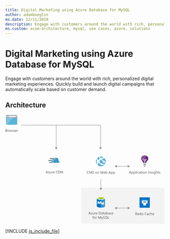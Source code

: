```yaml
---
title: Digital Marketing using Azure Database for MySQL
author: adamboeglin
ms.date: 12/11/2019
description: Engage with customers around the world with rich, personalized digital marketing experiences. Quickly build and launch digital campaigns that automatically scale based on customer demand.
ms.custom: acom-architecture, mysql, use cases, azure, solutions
---
```

# Digital Marketing using Azure Database for MySQL

Engage with customers around the world with rich, personalized digital marketing experiences. Quickly build and launch digital campaigns that automatically scale based on customer demand. 


## Architecture

<svg class="architecture-diagram" aria-labelledby="digital-marketing-using-azure-database-for-mysql" fill="none" height="422" viewbox="0 0 617 422" width="617" xmlns="http://www.w3.org/2000/svg"><title id="digital-marketing-using-azure-database-for-mysql">Digital Marketing using Azure Database for MySQL</title><desc>Engage with customers around the world with rich, personalized digital marketing experiences. Quickly build and launch digital campaigns that automatically scale based on customer demand.</desc><path d="M616.564 282.471H293.664V421.471H616.564V282.471Z" fill="#F3F3F3"></path><path d="M535.064 193.871H544.164V190.971H535.064V193.871Z" fill="#7A7A7A"></path><path d="M535.064 197.071L537.864 200.071H541.264L544.064 197.071H535.064Z" fill="#7A7A7A"></path><path d="M544.764 173.271C544.764 172.471 544.164 171.771 543.264 171.771C542.464 171.771 541.764 172.471 541.764 173.271V174.771H543.264C544.064 174.771 544.764 174.071 544.764 173.271Z" fill="#68217A"></path><path d="M535.464 174.771H536.964V173.271C536.864 172.471 536.264 171.771 535.464 171.771C534.664 171.771 533.964 172.371 533.964 173.271C534.064 174.071 534.764 174.771 535.464 174.771Z" fill="#68217A"></path><path d="M535.464 171.771C536.264 171.771 536.864 172.471 536.964 173.271V174.771H535.464C534.664 174.771 533.964 174.071 533.964 173.271C534.064 172.371 534.764 171.771 535.464 171.771ZM541.864 173.271C541.864 172.471 542.564 171.771 543.364 171.771C544.264 171.771 544.864 172.471 544.864 173.271C544.864 174.071 544.164 174.771 543.364 174.771H541.864V173.271Z" fill="#68217A"></path><path d="M553.464 169.671V169.371C553.464 165.071 551.064 161.171 547.464 159.071L536.364 170.171C537.764 170.571 538.764 171.771 538.764 173.271V174.771H540.264V173.271C540.264 171.571 541.764 170.071 543.464 170.071C545.164 170.071 546.664 171.571 546.664 173.271C546.664 174.971 545.164 176.471 543.464 176.471H541.964V187.371H540.264V176.471H538.764V187.371H536.964V176.471H535.464C534.064 176.471 532.764 175.471 532.364 174.071L528.764 177.671C528.064 176.971 527.464 176.271 527.064 175.571C527.664 176.571 528.464 177.471 529.664 178.471C531.864 180.471 534.264 185.771 534.564 187.371L534.864 187.871H543.964L544.264 187.371C544.564 185.771 547.064 180.471 549.164 178.571C554.064 174.371 553.464 169.871 553.464 169.671Z" fill="#68217A"></path><path d="M535.464 171.771C536.264 171.771 536.864 172.471 536.964 173.271V174.771H535.464C534.664 174.771 533.964 174.071 533.964 173.271C534.064 172.371 534.764 171.771 535.464 171.771ZM541.864 173.271C541.864 172.471 542.564 171.771 543.364 171.771C544.264 171.771 544.864 172.471 544.864 173.271C544.864 174.071 544.164 174.771 543.364 174.771H541.864V173.271ZM535.464 176.471H536.964V187.871H538.664V176.471H540.164V187.771H541.864V176.471H543.364C545.064 176.471 546.564 174.971 546.564 173.271C546.564 171.571 545.064 170.071 543.364 170.071C541.664 170.071 540.164 171.571 540.164 173.271V174.771H538.664V173.271C538.664 171.871 537.664 170.571 536.264 170.171L532.364 174.071C532.764 175.471 534.064 176.471 535.464 176.471Z" fill="#CEBAD3"></path><path d="M532.464 174.071C532.364 173.771 532.364 173.571 532.364 173.271C532.364 171.571 533.764 170.071 535.564 170.071C535.864 170.071 536.164 170.071 536.364 170.171L547.464 159.071C547.464 159.071 547.364 159.071 547.364 158.971C547.164 158.871 546.964 158.671 546.764 158.571C546.464 158.371 546.164 158.271 545.864 158.171C545.864 158.171 545.764 158.171 545.764 158.071C544.264 157.471 542.664 157.071 540.964 157.071C540.764 156.771 536.864 157.171 536.864 157.171C530.564 157.971 525.664 163.171 525.664 169.271C525.664 169.271 525.664 169.371 525.664 169.471V169.571V169.671C525.664 169.771 525.664 169.771 525.664 169.871C525.664 169.971 525.664 169.971 525.664 170.071C525.664 170.171 525.664 170.171 525.664 170.271C525.664 170.371 525.664 170.371 525.664 170.471C525.664 170.571 525.664 170.671 525.664 170.671C525.664 170.771 525.664 170.871 525.664 170.871C525.664 170.971 525.664 171.071 525.664 171.171C525.664 171.271 525.664 171.371 525.664 171.471C525.664 171.571 525.664 171.671 525.764 171.771C525.764 171.871 525.764 171.971 525.864 172.071C525.864 172.171 525.964 172.271 525.964 172.471C525.964 172.571 525.964 172.671 526.064 172.671C526.064 172.771 526.164 172.971 526.164 173.071C526.164 173.171 526.264 173.271 526.264 173.271C526.364 173.471 526.364 173.571 526.464 173.771C526.464 173.871 526.564 173.871 526.564 173.971C526.664 174.171 526.764 174.271 526.864 174.471C526.864 174.571 526.964 174.571 526.964 174.671C527.064 174.871 527.164 175.071 527.264 175.271L527.364 175.371C527.764 176.071 528.364 176.771 529.064 177.471L532.464 174.071Z" fill="#875094"></path><path d="M532.264 173.271C532.264 173.571 532.364 173.871 532.364 174.071L536.264 170.171C535.964 170.071 535.764 170.071 535.464 170.071C533.664 170.071 532.264 171.571 532.264 173.271Z" fill="#D6C5D9"></path><path d="M2.46387 11.4713V34.1713C2.46387 37.2713 3.56387 38.4713 6.76387 38.4713H41.8639C44.9639 38.4713 46.1639 37.3713 46.1639 34.1713V11.4713H2.46387Z" fill="#59B3D8"></path><path d="M46.0639 12.2713V5.17134C46.0639 2.07134 44.9639 0.871338 41.7639 0.871338H6.66389C3.56389 0.871338 2.36389 1.97134 2.36389 5.17134V12.2713H46.0639V12.2713Z" fill="#9FA0A1"></path><path d="M40.6639 0.871338H6.66387C3.56387 0.871338 2.46387 1.97134 2.46387 5.17134V12.3713H30.0639L40.6639 0.871338Z" fill="#B2B3B4"></path><path d="M6.66389 38.3714H6.06389C3.36389 38.2714 2.36389 37.0714 2.36389 34.0714V12.2714H29.9639L6.66389 38.3714Z" fill="#7AC2E0"></path><path d="M13.3639 8.97139H43.2639V5.17139H13.3639V8.97139Z" fill="#FBFBFB"></path><path d="M8.16389 2.77136C10.5639 2.77136 12.4639 4.67136 12.4639 7.07136C12.4639 9.47136 10.5639 11.3714 8.16389 11.3714C5.76389 11.3714 3.86389 9.47136 3.86389 7.07136C3.86389 4.77136 5.76389 2.77136 8.16389 2.77136Z" fill="#59B3D8"></path><path d="M12.3639 6.57139H8.16389L9.56389 5.17139V4.67139H8.16389L5.86389 7.17139L8.06389 9.47139H9.46389V8.97139L8.16389 7.57139H12.4639V6.57139H12.3639Z" fill="#FBFBFB"></path><path d="M196.464 171.271H173.564C172.664 171.271 171.864 170.471 171.864 169.471C171.864 168.571 172.664 167.671 173.564 167.671H196.464C197.364 167.671 198.164 168.471 198.164 169.471C198.164 170.471 197.364 171.271 196.464 171.271Z" fill="#7A7A7A"></path><path d="M191.764 185.871H170.664C169.764 185.871 168.964 185.071 168.964 184.071C168.964 183.171 169.764 182.271 170.664 182.271H191.764C192.664 182.271 193.464 183.071 193.464 184.071C193.564 185.071 192.764 185.871 191.764 185.871Z" fill="#7A7A7A"></path><path d="M189.264 178.771H168.164C167.264 178.771 166.464 177.971 166.464 176.971C166.464 176.071 167.264 175.171 168.164 175.171H189.264C190.164 175.171 190.964 175.971 190.964 176.971C191.064 177.971 190.264 178.771 189.264 178.771Z" fill="#7A7A7A"></path><path d="M209.464 182.071C209.464 180.071 207.864 178.371 205.864 178.271H205.364C205.564 177.371 205.764 176.471 205.764 175.671C205.764 170.271 201.464 165.871 196.164 165.871C192.064 165.971 188.464 168.571 187.064 172.471C186.364 172.271 185.664 172.171 184.964 172.071C181.264 172.071 178.464 175.171 178.464 178.971C178.464 182.771 181.364 185.871 184.964 185.871H206.164C207.964 185.571 209.464 183.971 209.464 182.071Z" fill="#3998C5"></path><path d="M188.264 185.771C187.364 184.871 186.664 183.771 186.464 182.371C185.664 178.771 187.864 175.071 191.364 174.371C192.064 174.271 192.864 174.171 193.564 174.271C193.864 170.871 195.964 167.871 198.964 166.371C198.064 166.071 197.064 165.871 196.064 165.871C191.964 165.971 188.364 168.571 186.964 172.471C186.264 172.271 185.564 172.171 184.864 172.071C181.164 172.071 178.364 175.171 178.364 178.971C178.364 182.771 181.264 185.871 184.864 185.871L188.264 185.771Z" fill="#72B5D2"></path><path d="M369.964 199.371C380.364 199.371 388.764 190.871 388.764 180.371C388.764 169.871 380.364 161.371 369.964 161.371C359.564 161.371 351.164 169.871 351.164 180.371C351.264 190.871 359.664 199.371 369.964 199.371Z" fill="white"></path><path d="M357.664 175.371C358.664 174.971 359.764 174.871 360.764 175.171C360.964 174.871 361.264 174.671 361.364 174.471C363.064 172.671 364.964 171.071 366.564 169.971C364.564 167.871 362.764 165.771 361.464 163.571C360.364 164.171 359.264 164.771 358.264 165.471C357.564 166.071 356.864 166.671 356.264 167.371C356.064 168.871 356.064 171.771 357.664 175.371Z" fill="#59B3D8"></path><path d="M369.364 168.271C374.564 165.471 379.064 165.471 381.964 165.871C378.564 162.971 374.264 161.571 369.864 161.571C367.964 161.571 365.964 161.871 364.064 162.471C365.864 164.471 367.664 166.471 369.364 168.271Z" fill="#59B3D8"></path><path d="M355.064 184.171C353.464 182.071 353.464 179.271 355.064 177.271C353.764 174.171 353.864 171.571 354.364 169.771C350.064 176.171 349.864 184.671 354.464 191.271C354.564 189.371 354.864 187.171 355.564 184.771C355.364 184.571 355.264 184.371 355.064 184.171Z" fill="#59B3D8"></path><path d="M372.864 171.871C375.064 174.071 377.164 176.071 379.164 177.771C380.864 176.771 383.164 177.171 384.364 178.771C385.264 179.971 385.364 181.471 384.964 182.671C386.464 183.871 387.464 184.571 388.164 185.171C389.664 179.771 388.664 173.671 384.964 168.871C384.864 168.771 384.764 168.671 384.764 168.571C384.364 168.671 379.564 168.271 372.864 171.871Z" fill="#59B3D8"></path><path d="M383.664 184.571C381.964 185.971 379.364 185.571 377.964 183.871C377.064 182.571 376.964 180.971 377.464 179.671C375.064 177.871 372.564 175.671 370.164 173.571C370.064 173.471 370.064 173.471 369.964 173.371C370.064 173.471 370.064 173.471 370.164 173.571C368.564 174.571 366.964 175.971 365.164 177.571C364.964 177.771 364.664 178.071 364.564 178.171C365.464 179.971 365.364 182.271 364.264 183.871C364.664 184.171 364.864 184.471 365.264 184.671C366.964 186.071 368.764 187.171 370.364 188.071C372.064 187.071 374.164 187.371 375.364 188.871C375.764 189.371 375.964 189.871 375.964 190.371C380.664 191.771 384.064 191.271 385.264 190.971C386.164 189.671 386.864 188.271 387.364 186.871C386.664 186.371 385.464 185.571 383.564 184.271C383.864 184.371 383.764 184.471 383.664 184.571Z" fill="#59B3D8"></path><path d="M374.864 194.271C373.164 195.571 370.864 195.171 369.664 193.571C369.064 192.771 368.864 191.871 368.964 190.871C367.164 189.971 365.264 188.871 363.464 187.371C362.864 186.871 362.464 186.571 361.864 186.071C361.064 186.471 360.164 186.571 359.164 186.571C357.864 189.971 357.664 193.071 357.864 195.171C361.264 198.071 365.564 199.471 369.964 199.471C374.064 199.471 377.964 198.171 381.364 195.571C381.964 195.071 382.464 194.671 383.064 194.171C381.164 194.171 378.664 194.071 375.764 193.471C375.564 193.571 375.264 193.971 374.864 194.271Z" fill="#59B3D8"></path><path d="M559.364 319.671H519.564V359.471H559.364V319.671Z" fill="#0072C6"></path><path d="M550.564 330.971C550.564 329.871 548.164 328.971 545.264 328.971C542.364 328.971 539.964 329.871 539.964 330.971V342.071C539.964 343.171 542.364 343.971 545.264 343.971H545.364C548.264 343.971 550.564 343.071 550.564 342.071V330.971V330.971Z" fill="white"></path><path d="M549.564 330.971C549.564 331.671 547.564 332.171 545.164 332.171C542.764 332.171 540.764 331.571 540.764 330.971C540.764 330.371 542.764 329.771 545.164 329.771C547.564 329.671 549.564 330.271 549.564 330.971Z" fill="#0072C6"></path><path d="M539.064 330.971C539.064 329.871 536.664 328.971 533.764 328.971C530.864 328.971 528.464 329.871 528.464 330.971V342.071C528.464 343.171 530.864 343.971 533.764 343.971H533.864C536.764 343.971 539.064 343.071 539.064 342.071V330.971V330.971Z" fill="white"></path><path d="M538.064 330.971C538.064 331.671 536.064 332.171 533.664 332.171C531.264 332.171 529.264 331.571 529.264 330.971C529.264 330.371 531.164 329.771 533.664 329.771C536.164 329.771 538.064 330.271 538.064 330.971Z" fill="#0072C6"></path><path d="M545.664 337.771C545.664 335.971 541.864 335.071 539.464 335.071C537.064 335.071 533.264 335.971 533.264 337.771V349.071C533.264 350.971 536.464 351.871 539.464 351.871H540.464C543.164 351.671 545.664 350.771 545.664 349.071V337.771Z" fill="#0072C6"></path><path d="M543.664 337.871C543.664 338.571 541.764 339.071 539.464 339.071C537.164 339.071 535.264 338.571 535.264 337.871C535.264 337.171 537.164 336.671 539.464 336.671C541.764 336.771 543.664 337.271 543.664 337.871Z" fill="#0072C6"></path><path d="M544.764 338.071C544.764 336.971 542.364 336.071 539.464 336.071C536.564 336.071 534.164 336.971 534.164 338.071V349.171C534.164 350.271 536.564 351.071 539.464 351.071H539.564C542.464 351.071 544.764 350.171 544.764 349.171V338.071V338.071Z" fill="white"></path><path d="M543.864 338.071C543.864 338.771 541.864 339.271 539.464 339.271C537.064 339.271 535.064 338.671 535.064 338.071C535.064 337.471 537.064 336.871 539.464 336.871C541.864 336.771 543.864 337.371 543.864 338.071Z" fill="#0072C6"></path><path d="M354.064 323.071V353.571C354.064 356.771 361.164 359.371 369.964 359.371V323.171H354.064V323.071Z" fill="#0072C5"></path><path d="M369.764 359.271H370.064C378.964 359.271 385.964 356.771 385.964 353.471V322.971H369.764V359.271Z" fill="#3A93CE"></path><path d="M385.864 323.071C385.864 326.171 378.764 328.871 369.964 328.871C361.164 328.871 353.964 326.271 353.964 323.071C353.964 319.971 361.064 317.271 369.864 317.271C378.664 317.371 385.864 319.971 385.864 323.071Z" fill="white"></path><path d="M382.664 322.771C382.664 324.871 376.964 326.571 370.064 326.571C363.164 326.571 357.364 324.871 357.364 322.771C357.364 320.671 363.064 318.971 369.964 318.971C376.864 318.971 382.664 320.671 382.664 322.771Z" fill="#7FB900"></path><path d="M379.964 325.071C381.664 324.371 382.564 323.671 382.564 322.771C382.564 320.671 376.864 318.971 369.964 318.971C363.064 318.971 357.364 320.671 357.364 322.771C357.364 323.571 358.364 324.471 359.964 325.071C362.264 324.171 365.864 323.671 369.964 323.671C373.964 323.571 377.664 324.171 379.964 325.071Z" fill="#B7D332"></path><path d="M382.064 343.471V337.971H378.764V341.371C378.764 341.571 378.764 341.771 378.564 341.771H375.964C375.564 341.771 375.564 341.271 375.564 341.271V337.971H371.564L372.264 338.471V341.971C372.264 341.971 372.064 344.371 374.264 344.371H378.464C378.764 344.371 379.164 344.171 379.264 343.971C379.264 343.871 379.264 344.971 378.264 344.971H372.864V347.471H379.264C379.864 347.471 380.764 347.371 381.464 346.471C382.064 345.671 382.164 345.071 382.164 344.571C382.064 344.271 382.064 343.471 382.064 343.471Z" fill="white"></path><path d="M360.064 339.671V344.771H357.264V336.671C357.264 336.671 357.464 334.871 359.164 334.871C360.764 334.871 361.164 335.171 361.864 336.671C362.664 338.071 364.064 340.771 364.064 340.771C364.064 340.771 366.064 336.271 366.364 335.571C366.664 334.871 367.464 334.671 368.464 334.771C369.364 334.871 370.364 335.371 370.364 336.571V344.671H367.564V339.571C367.564 339.571 365.864 343.471 365.464 343.971C365.164 344.471 364.564 344.671 363.964 344.671C363.364 344.671 362.564 344.571 362.164 343.871C361.864 343.271 360.064 339.671 360.064 339.671Z" fill="white"></path><path d="M369.564 125.671V39.4713H61.0638V40.9713H196.364V125.671H191.864L197.164 134.771L202.364 125.671H197.864V40.9713H368.064V125.671H363.564L368.764 134.771L374.064 125.671H369.564Z" fill="#959595"></path><path d="M482.864 199.371L473.864 194.071V198.571H431.864V194.071L422.864 199.371L431.864 204.571V200.071H473.864V204.571L482.864 199.371Z" fill="#959595"></path><path d="M482.864 360.871L473.864 355.671V360.171H431.864V355.671L422.864 360.871L431.864 366.071V361.671H473.864V366.071L482.864 360.871Z" fill="#959595"></path><path d="M370.664 248.771H369.164V284.771H370.664V248.771Z" fill="#959595"></path><path d="M375.164 283.171L369.964 292.271L364.664 283.171H375.164Z" fill="#959595"></path><path d="M510.664 388.071H509.264L507.664 385.371C507.464 385.071 507.364 384.871 507.264 384.671C507.164 384.471 506.964 384.371 506.864 384.271C506.764 384.171 506.564 384.071 506.364 384.071C506.164 383.971 505.964 383.971 505.764 383.971H504.864V388.171H503.764V378.371H506.664C507.064 378.371 507.464 378.471 507.864 378.571C508.264 378.671 508.564 378.871 508.764 379.071C509.064 379.271 509.264 379.571 509.364 379.871C509.564 380.171 509.564 380.571 509.564 380.971C509.564 381.271 509.464 381.671 509.364 381.871C509.264 382.171 509.164 382.371 508.964 382.671C508.764 382.871 508.564 383.071 508.264 383.271C507.964 383.471 507.664 383.571 507.364 383.671C507.564 383.771 507.664 383.871 507.764 383.871C507.864 383.971 507.964 384.071 508.064 384.171C508.164 384.271 508.264 384.471 508.364 384.571C508.464 384.771 508.564 384.871 508.764 385.171L510.664 388.071ZM504.764 379.271V382.871H506.364C506.664 382.871 506.964 382.871 507.164 382.771C507.364 382.671 507.664 382.571 507.764 382.371C507.964 382.171 508.064 381.971 508.164 381.771C508.264 381.571 508.364 381.271 508.364 380.971C508.364 380.471 508.164 380.071 507.864 379.771C507.564 379.471 507.064 379.371 506.364 379.371H504.764V379.271Z" fill="#525252"></path><path d="M517.164 384.771H512.264C512.264 385.571 512.464 386.171 512.864 386.571C513.264 386.971 513.864 387.171 514.564 387.171C515.364 387.171 516.064 386.871 516.764 386.371V387.471C516.164 387.871 515.364 388.171 514.364 388.171C513.364 388.171 512.564 387.871 512.064 387.171C511.464 386.571 511.264 385.671 511.264 384.471C511.264 383.371 511.564 382.471 512.164 381.771C512.764 381.071 513.564 380.771 514.464 380.771C515.364 380.771 516.064 381.071 516.564 381.671C517.064 382.271 517.364 383.071 517.364 384.171V384.771H517.164ZM515.964 383.871C515.964 383.271 515.764 382.671 515.464 382.371C515.164 381.971 514.764 381.871 514.164 381.871C513.664 381.871 513.164 382.071 512.864 382.471C512.564 382.871 512.264 383.371 512.164 383.971H515.964V383.871Z" fill="#525252"></path><path d="M524.764 388.071H523.664V386.871C523.164 387.771 522.364 388.271 521.264 388.271C520.364 388.271 519.664 387.971 519.164 387.371C518.664 386.771 518.364 385.871 518.364 384.771C518.364 383.571 518.664 382.671 519.264 381.971C519.864 381.271 520.664 380.971 521.564 380.971C522.564 380.971 523.264 381.371 523.664 382.071V377.771H524.764V388.071ZM523.664 384.871V383.871C523.664 383.271 523.464 382.871 523.064 382.471C522.664 382.071 522.264 381.871 521.664 381.871C520.964 381.871 520.464 382.171 520.064 382.671C519.664 383.171 519.464 383.871 519.464 384.771C519.464 385.571 519.664 386.171 520.064 386.671C520.464 387.171 520.964 387.371 521.564 387.371C522.164 387.371 522.664 387.171 523.064 386.671C523.464 386.071 523.664 385.571 523.664 384.871Z" fill="#525252"></path><path d="M527.664 379.271C527.464 379.271 527.264 379.171 527.164 379.071C527.064 378.971 526.964 378.771 526.964 378.571C526.964 378.371 527.064 378.171 527.164 378.071C527.264 377.971 527.464 377.871 527.664 377.871C527.864 377.871 528.064 377.971 528.164 378.071C528.264 378.171 528.364 378.371 528.364 378.571C528.364 378.771 528.264 378.971 528.164 379.071C528.064 379.171 527.864 379.271 527.664 379.271ZM528.164 388.071H527.064V381.071H528.164V388.071Z" fill="#525252"></path><path d="M530.064 387.771V386.571C530.664 387.071 531.364 387.271 532.064 387.271C533.064 387.271 533.564 386.971 533.564 386.271C533.564 386.071 533.564 385.971 533.464 385.771C533.364 385.671 533.264 385.571 533.164 385.471C533.064 385.371 532.864 385.271 532.664 385.171C532.464 385.071 532.264 384.971 532.064 384.971C531.764 384.871 531.464 384.771 531.264 384.571C531.064 384.471 530.864 384.271 530.664 384.171C530.464 383.971 530.364 383.871 530.264 383.671C530.164 383.471 530.164 383.271 530.164 382.971C530.164 382.671 530.264 382.371 530.364 382.071C530.564 381.771 530.764 381.571 530.964 381.471C531.264 381.271 531.464 381.171 531.864 381.071C532.164 380.971 532.564 380.971 532.864 380.971C533.464 380.971 533.964 381.071 534.464 381.271V382.371C533.964 382.071 533.364 381.871 532.664 381.871C532.464 381.871 532.264 381.871 532.064 381.971C531.864 381.971 531.764 382.071 531.664 382.171C531.564 382.271 531.464 382.371 531.364 382.471C531.264 382.571 531.264 382.771 531.264 382.871C531.264 383.071 531.264 383.171 531.364 383.371C531.464 383.471 531.564 383.571 531.664 383.671C531.764 383.771 531.964 383.871 532.164 383.971C532.364 384.071 532.564 384.171 532.764 384.271C533.064 384.371 533.364 384.471 533.564 384.671C533.764 384.771 534.064 384.971 534.164 385.071C534.364 385.271 534.464 385.371 534.564 385.571C534.664 385.771 534.664 385.971 534.664 386.271C534.664 386.571 534.564 386.871 534.464 387.171C534.264 387.471 534.064 387.671 533.864 387.771C533.564 387.971 533.364 388.071 532.964 388.171C532.564 388.271 532.264 388.271 531.964 388.271C531.164 388.171 530.564 388.071 530.064 387.771Z" fill="#525252"></path><path d="M547.064 387.571C546.364 387.971 545.464 388.171 544.364 388.171C542.964 388.171 541.864 387.771 541.064 386.871C540.264 385.971 539.764 384.771 539.764 383.371C539.764 381.771 540.264 380.571 541.164 379.571C542.064 378.571 543.264 378.171 544.764 378.171C545.664 378.171 546.464 378.271 547.064 378.571V379.771C546.364 379.371 545.564 379.171 544.764 379.171C543.664 379.171 542.764 379.571 542.064 380.271C541.364 381.071 541.064 382.071 541.064 383.271C541.064 384.471 541.364 385.371 542.064 386.171C542.764 386.871 543.564 387.271 544.664 387.271C545.664 387.271 546.464 387.071 547.264 386.571V387.571H547.064Z" fill="#525252"></path><path d="M553.864 388.071H552.764V386.971C552.264 387.771 551.564 388.271 550.564 388.271C549.864 388.271 549.364 388.071 548.964 387.671C548.564 387.271 548.364 386.771 548.364 386.171C548.364 384.871 549.164 384.071 550.664 383.871L552.764 383.571C552.764 382.371 552.264 381.771 551.364 381.771C550.564 381.771 549.764 382.071 549.064 382.671V381.571C549.764 381.171 550.564 380.871 551.464 380.871C553.064 380.871 553.964 381.771 553.964 383.471V388.071H553.864ZM552.764 384.471L551.064 384.671C550.564 384.771 550.164 384.871 549.864 385.071C549.564 385.271 549.464 385.571 549.464 386.071C549.464 386.371 549.564 386.671 549.864 386.871C550.064 387.071 550.464 387.171 550.864 387.171C551.464 387.171 551.864 386.971 552.264 386.571C552.664 386.171 552.764 385.671 552.764 385.071V384.471V384.471Z" fill="#525252"></path><path d="M560.764 387.671C560.264 387.971 559.564 388.171 558.864 388.171C557.864 388.171 557.064 387.871 556.464 387.171C555.864 386.471 555.564 385.671 555.564 384.671C555.564 383.471 555.864 382.571 556.564 381.871C557.264 381.171 558.064 380.871 559.164 380.871C559.764 380.871 560.364 380.971 560.764 381.171V382.271C560.264 381.871 559.664 381.771 559.064 381.771C558.364 381.771 557.764 382.071 557.264 382.571C556.764 383.071 556.564 383.771 556.564 384.571C556.564 385.371 556.764 386.071 557.164 386.471C557.564 386.971 558.164 387.171 558.864 387.171C559.464 387.171 560.064 386.971 560.564 386.571V387.671H560.764Z" fill="#525252"></path><path d="M568.264 388.071H567.164V384.071C567.164 382.571 566.664 381.871 565.564 381.871C565.064 381.871 564.564 382.071 564.164 382.471C563.764 382.871 563.564 383.471 563.564 384.071V388.071H562.464V377.671H563.564V382.171C564.064 381.271 564.864 380.871 565.864 380.871C567.464 380.871 568.264 381.871 568.264 383.771V388.071V388.071Z" fill="#525252"></path><path d="M576.064 384.771H571.164C571.164 385.571 571.364 386.171 571.764 386.571C572.164 386.971 572.764 387.171 573.464 387.171C574.264 387.171 574.964 386.871 575.664 386.371V387.471C575.064 387.871 574.264 388.171 573.264 388.171C572.264 388.171 571.464 387.871 570.964 387.171C570.364 386.571 570.164 385.671 570.164 384.471C570.164 383.371 570.464 382.471 571.064 381.771C571.664 381.071 572.464 380.771 573.364 380.771C574.264 380.771 574.964 381.071 575.464 381.671C575.964 382.271 576.264 383.071 576.264 384.171V384.771H576.064ZM574.864 383.871C574.864 383.271 574.664 382.671 574.364 382.371C574.064 381.971 573.664 381.871 573.064 381.871C572.564 381.871 572.064 382.071 571.764 382.471C571.464 382.871 571.164 383.371 571.064 383.971H574.864V383.871Z" fill="#525252"></path><path d="M330.664 385.471H329.364L328.364 382.771H324.164L323.164 385.471H321.864L325.664 375.671H326.864L330.664 385.471ZM327.964 381.671L326.464 377.471C326.464 377.371 326.364 377.071 326.264 376.771C326.264 377.071 326.164 377.271 326.064 377.471L324.564 381.671H327.964Z" fill="#525252"></path><path d="M336.764 378.771L332.664 384.471H336.764V385.471H330.964V385.171L335.064 379.471H331.264V378.471H336.664V378.771H336.764Z" fill="#525252"></path><path d="M343.864 385.471H342.764V384.371C342.264 385.171 341.564 385.671 340.564 385.671C338.864 385.671 338.064 384.671 338.064 382.671V378.471H339.164V382.471C339.164 383.971 339.764 384.671 340.864 384.671C341.364 384.671 341.864 384.471 342.264 384.071C342.664 383.671 342.764 383.171 342.764 382.471V378.471H343.864V385.471Z" fill="#525252"></path><path d="M349.864 379.571C349.664 379.371 349.364 379.371 349.064 379.371C348.564 379.371 348.164 379.571 347.864 380.071C347.564 380.571 347.364 381.171 347.364 381.871V385.471H346.264V378.471H347.364V379.871C347.564 379.371 347.764 378.971 348.064 378.671C348.364 378.371 348.764 378.271 349.164 378.271C349.464 378.271 349.664 378.271 349.864 378.371V379.571Z" fill="#525252"></path><path d="M356.464 382.171H351.564C351.564 382.971 351.764 383.571 352.164 383.971C352.564 384.371 353.164 384.571 353.864 384.571C354.664 384.571 355.364 384.271 356.064 383.771V384.871C355.464 385.271 354.664 385.571 353.664 385.571C352.664 385.571 351.864 385.271 351.364 384.571C350.764 383.971 350.564 383.071 350.564 381.871C350.564 380.771 350.864 379.871 351.464 379.171C352.064 378.471 352.864 378.171 353.764 378.171C354.664 378.171 355.364 378.471 355.864 379.071C356.364 379.671 356.664 380.471 356.664 381.571V382.171H356.464ZM355.364 381.271C355.364 380.671 355.164 380.071 354.864 379.771C354.564 379.371 354.164 379.271 353.564 379.271C353.064 379.271 352.564 379.471 352.264 379.871C351.864 380.271 351.664 380.771 351.564 381.371H355.364V381.271Z" fill="#525252"></path><path d="M362.164 385.471V375.671H364.864C368.364 375.671 370.064 377.271 370.064 380.471C370.064 381.971 369.564 383.171 368.664 384.071C367.764 384.971 366.464 385.471 364.764 385.471H362.164ZM363.264 376.671V384.371H364.764C366.064 384.371 367.064 384.071 367.764 383.371C368.464 382.671 368.864 381.671 368.864 380.471C368.864 377.971 367.564 376.671 364.864 376.671H363.264Z" fill="#525252"></path><path d="M376.864 385.471H375.764V384.371C375.264 385.171 374.564 385.671 373.564 385.671C372.864 385.671 372.364 385.471 371.964 385.071C371.564 384.671 371.364 384.171 371.364 383.571C371.364 382.271 372.164 381.471 373.664 381.271L375.764 380.971C375.764 379.771 375.264 379.171 374.364 379.171C373.564 379.171 372.764 379.471 372.064 380.071V378.971C372.764 378.571 373.564 378.271 374.464 378.271C376.064 378.271 376.964 379.171 376.964 380.871V385.471H376.864ZM375.664 381.871L373.964 382.071C373.464 382.171 373.064 382.271 372.764 382.471C372.464 382.671 372.364 382.971 372.364 383.471C372.364 383.771 372.464 384.071 372.764 384.271C373.064 384.471 373.364 384.571 373.764 384.571C374.364 384.571 374.764 384.371 375.164 383.971C375.564 383.571 375.664 383.071 375.664 382.471V381.871Z" fill="#525252"></path><path d="M382.164 385.371C381.864 385.471 381.564 385.571 381.164 385.571C379.964 385.571 379.364 384.871 379.364 383.471V379.371H378.164V378.371H379.364V376.671L380.464 376.271V378.371H382.264V379.371H380.464V383.271C380.464 383.771 380.564 384.071 380.664 384.271C380.864 384.471 381.064 384.571 381.464 384.571C381.764 384.571 381.964 384.471 382.164 384.371V385.371Z" fill="#525252"></path><path d="M388.664 385.471H387.564V384.371C387.064 385.171 386.364 385.671 385.364 385.671C384.664 385.671 384.164 385.471 383.764 385.071C383.364 384.671 383.164 384.171 383.164 383.571C383.164 382.271 383.964 381.471 385.464 381.271L387.564 380.971C387.564 379.771 387.064 379.171 386.164 379.171C385.364 379.171 384.564 379.471 383.864 380.071V378.971C384.564 378.571 385.364 378.271 386.264 378.271C387.864 378.271 388.764 379.171 388.764 380.871V385.471H388.664ZM387.564 381.871L385.864 382.071C385.364 382.171 384.964 382.271 384.664 382.471C384.364 382.671 384.264 382.971 384.264 383.471C384.264 383.771 384.364 384.071 384.664 384.271C384.964 384.471 385.264 384.571 385.664 384.571C386.264 384.571 386.664 384.371 387.064 383.971C387.464 383.571 387.564 383.071 387.564 382.471V381.871Z" fill="#525252"></path><path d="M391.964 384.471V385.471H390.864V375.071H391.964V379.671C392.564 378.771 393.364 378.271 394.364 378.271C395.264 378.271 395.964 378.571 396.464 379.171C396.964 379.771 397.264 380.671 397.264 381.671C397.264 382.871 396.964 383.771 396.364 384.471C395.764 385.171 395.064 385.571 394.064 385.571C393.164 385.571 392.464 385.171 391.964 384.471ZM391.964 381.571V382.571C391.964 383.171 392.164 383.671 392.564 384.071C392.964 384.471 393.464 384.671 393.964 384.671C394.664 384.671 395.164 384.371 395.564 383.871C395.964 383.371 396.164 382.671 396.164 381.671C396.164 380.871 395.964 380.271 395.664 379.871C395.264 379.471 394.864 379.171 394.164 379.171C393.464 379.171 392.964 379.371 392.564 379.871C392.164 380.371 391.964 380.871 391.964 381.571Z" fill="#525252"></path><path d="M403.864 385.471H402.764V384.371C402.264 385.171 401.564 385.671 400.564 385.671C399.864 385.671 399.364 385.471 398.964 385.071C398.564 384.671 398.364 384.171 398.364 383.571C398.364 382.271 399.164 381.471 400.664 381.271L402.764 380.971C402.764 379.771 402.264 379.171 401.364 379.171C400.564 379.171 399.764 379.471 399.064 380.071V378.971C399.764 378.571 400.564 378.271 401.464 378.271C403.064 378.271 403.964 379.171 403.964 380.871V385.471H403.864ZM402.764 381.871L401.064 382.071C400.564 382.171 400.164 382.271 399.864 382.471C399.564 382.671 399.464 382.971 399.464 383.471C399.464 383.771 399.564 384.071 399.864 384.271C400.064 384.471 400.464 384.571 400.864 384.571C401.464 384.571 401.864 384.371 402.264 383.971C402.664 383.571 402.764 383.071 402.764 382.471V381.871Z" fill="#525252"></path><path d="M405.564 385.171V383.971C406.164 384.471 406.864 384.671 407.564 384.671C408.564 384.671 409.064 384.371 409.064 383.671C409.064 383.471 409.064 383.371 408.964 383.171C408.864 382.971 408.764 382.971 408.664 382.871C408.564 382.771 408.364 382.671 408.164 382.571C407.964 382.471 407.764 382.371 407.564 382.371C407.264 382.271 406.964 382.171 406.764 381.971C406.564 381.871 406.364 381.671 406.164 381.571C405.964 381.471 405.864 381.271 405.764 381.071C405.664 380.871 405.664 380.671 405.664 380.371C405.664 380.071 405.764 379.771 405.864 379.471C405.964 379.171 406.264 378.971 406.464 378.871C406.664 378.671 406.964 378.571 407.364 378.471C407.664 378.371 408.064 378.371 408.364 378.371C408.964 378.371 409.464 378.471 409.964 378.671V379.771C409.464 379.471 408.864 379.271 408.164 379.271C407.964 379.271 407.764 379.271 407.564 379.371C407.364 379.371 407.264 379.471 407.164 379.571C407.064 379.671 406.964 379.771 406.864 379.871C406.764 379.971 406.764 380.171 406.764 380.271C406.764 380.471 406.764 380.571 406.864 380.771C406.964 380.971 407.064 380.971 407.164 381.071C407.264 381.171 407.464 381.271 407.664 381.371C407.864 381.471 408.064 381.571 408.264 381.671C408.564 381.771 408.864 381.871 409.064 382.071C409.264 382.271 409.564 382.371 409.664 382.471C409.864 382.671 409.964 382.771 410.064 382.971C410.164 383.171 410.164 383.371 410.164 383.671C410.164 383.971 410.064 384.271 409.964 384.571C409.764 384.871 409.564 385.071 409.364 385.171C409.064 385.371 408.864 385.471 408.464 385.571C408.164 385.671 407.764 385.671 407.464 385.671C406.664 385.571 406.064 385.471 405.564 385.171Z" fill="#525252"></path><path d="M417.564 382.171H412.664C412.664 382.971 412.864 383.571 413.264 383.971C413.664 384.371 414.264 384.571 414.964 384.571C415.764 384.571 416.464 384.271 417.164 383.771V384.871C416.564 385.271 415.764 385.571 414.764 385.571C413.764 385.571 412.964 385.271 412.464 384.571C411.864 383.971 411.664 383.071 411.664 381.871C411.664 380.771 411.964 379.871 412.564 379.171C413.164 378.471 413.964 378.171 414.864 378.171C415.764 378.171 416.464 378.471 416.964 379.071C417.464 379.671 417.764 380.471 417.764 381.571V382.171H417.564ZM416.364 381.271C416.364 380.671 416.164 380.071 415.864 379.771C415.564 379.371 415.164 379.271 414.564 379.271C414.064 379.271 413.564 379.471 413.264 379.871C412.864 380.271 412.664 380.771 412.564 381.371H416.364V381.271Z" fill="#525252"></path><path d="M341.964 392.871C341.764 392.771 341.464 392.671 341.264 392.671C340.464 392.671 340.064 393.171 340.064 394.171V395.271H341.664V396.271H339.964V402.271H338.864V396.271H337.664V395.271H338.864V394.171C338.864 393.471 339.064 392.871 339.464 392.471C339.864 392.071 340.464 391.871 341.064 391.871C341.364 391.871 341.664 391.871 341.864 391.971V392.871H341.964Z" fill="#525252"></path><path d="M345.764 402.371C344.764 402.371 343.864 402.071 343.264 401.371C342.664 400.671 342.364 399.871 342.364 398.771C342.364 397.571 342.664 396.671 343.364 395.971C343.964 395.271 344.864 394.971 345.964 394.971C346.964 394.971 347.864 395.271 348.364 395.971C348.864 396.671 349.264 397.471 349.264 398.671C349.264 399.771 348.964 400.671 348.364 401.371C347.764 402.071 346.864 402.371 345.764 402.371ZM345.864 395.971C345.164 395.971 344.564 396.171 344.164 396.671C343.764 397.171 343.564 397.871 343.564 398.671C343.564 399.471 343.764 400.171 344.164 400.671C344.564 401.171 345.164 401.371 345.864 401.371C346.564 401.371 347.164 401.171 347.564 400.671C347.964 400.171 348.164 399.571 348.164 398.671C348.164 397.771 347.964 397.171 347.564 396.671C347.164 396.271 346.564 395.971 345.864 395.971Z" fill="#525252"></path><path d="M354.664 396.371C354.464 396.171 354.164 396.171 353.864 396.171C353.364 396.171 352.964 396.371 352.664 396.871C352.364 397.371 352.164 397.971 352.164 398.671V402.271H351.064V395.271H352.164V396.671C352.364 396.171 352.564 395.771 352.864 395.471C353.164 395.171 353.564 395.071 353.964 395.071C354.264 395.071 354.464 395.071 354.664 395.171V396.371Z" fill="#525252"></path><path d="M369.864 402.271H368.764V395.671C368.764 395.171 368.764 394.471 368.864 393.771C368.764 394.171 368.664 394.571 368.564 394.671L365.264 402.171H364.664L361.364 394.671C361.264 394.471 361.164 394.071 361.064 393.671C361.064 394.071 361.164 394.671 361.164 395.571V402.171H360.064V392.371H361.564L364.564 399.171C364.764 399.671 364.964 400.071 365.064 400.371C365.264 399.871 365.464 399.471 365.564 399.171L368.664 392.371H370.064V402.271H369.864Z" fill="#525252"></path><path d="M377.864 395.271L374.664 403.371C374.064 404.771 373.264 405.571 372.264 405.571C371.964 405.571 371.764 405.571 371.564 405.471V404.471C371.764 404.571 372.064 404.571 372.264 404.571C372.864 404.571 373.264 404.271 373.564 403.571L374.164 402.271L371.464 395.271H372.664L374.564 400.671C374.564 400.771 374.664 400.871 374.664 401.171C374.664 401.071 374.764 400.871 374.764 400.671L376.764 395.271H377.864Z" fill="#525252"></path><path d="M378.764 401.871V400.471C378.964 400.571 379.064 400.771 379.364 400.871C379.664 400.971 379.764 401.071 380.064 401.171C380.364 401.271 380.564 401.271 380.764 401.371C380.964 401.371 381.264 401.471 381.464 401.471C382.164 401.471 382.664 401.371 383.064 401.071C383.464 400.771 383.564 400.471 383.564 399.971C383.564 399.671 383.464 399.471 383.364 399.271C383.264 399.071 383.064 398.871 382.864 398.771C382.664 398.671 382.464 398.471 382.164 398.271C381.864 398.071 381.564 397.971 381.264 397.771C380.964 397.571 380.564 397.471 380.264 397.271C379.964 397.071 379.664 396.871 379.464 396.671C379.264 396.471 379.064 396.171 378.964 395.971C378.864 395.771 378.764 395.371 378.764 394.971C378.764 394.571 378.864 394.171 379.064 393.771C379.264 393.471 379.564 393.171 379.864 392.971C380.164 392.771 380.564 392.571 380.964 392.471C381.364 392.371 381.764 392.271 382.164 392.271C383.164 392.271 383.864 392.371 384.264 392.571V393.871C383.664 393.471 382.964 393.271 382.064 393.271C381.864 393.271 381.564 393.271 381.264 393.371C381.064 393.471 380.764 393.471 380.564 393.671C380.364 393.771 380.164 393.971 380.064 394.171C379.964 394.371 379.864 394.571 379.864 394.871C379.864 395.171 379.864 395.371 379.964 395.571C380.064 395.771 380.164 395.871 380.364 396.071C380.564 396.271 380.764 396.371 381.064 396.471C381.364 396.571 381.664 396.771 381.964 396.971C382.364 397.171 382.664 397.371 382.964 397.471C383.264 397.571 383.564 397.871 383.764 398.071C383.964 398.271 384.164 398.571 384.364 398.871C384.464 399.171 384.564 399.471 384.564 399.871C384.564 400.371 384.464 400.771 384.264 401.071C384.064 401.371 383.864 401.671 383.464 401.871C383.164 402.071 382.764 402.271 382.364 402.371C381.964 402.471 381.464 402.471 381.064 402.471C380.864 402.471 380.764 402.471 380.464 402.471C380.264 402.471 379.964 402.371 379.764 402.371C379.564 402.371 379.264 402.271 379.064 402.171C378.864 402.071 378.864 401.971 378.764 401.871Z" fill="#525252"></path><path d="M390.664 402.371C389.264 402.371 388.164 401.871 387.364 400.971C386.564 400.071 386.064 398.871 386.064 397.371C386.064 395.771 386.464 394.571 387.364 393.571C388.264 392.671 389.364 392.171 390.864 392.171C392.164 392.171 393.264 392.671 394.164 393.571C394.964 394.471 395.364 395.671 395.364 397.171C395.364 398.771 394.964 400.071 394.064 400.971C393.864 401.171 393.664 401.371 393.464 401.571L396.264 403.571H394.164L392.364 402.171C391.764 402.371 391.164 402.371 390.664 402.371ZM390.664 393.271C389.664 393.271 388.764 393.671 388.164 394.371C387.564 395.071 387.164 396.071 387.164 397.271C387.164 398.471 387.464 399.471 388.064 400.171C388.664 400.871 389.464 401.271 390.564 401.271C391.664 401.271 392.464 400.871 393.064 400.171C393.664 399.471 393.964 398.471 393.964 397.271C393.964 395.971 393.664 394.971 393.064 394.271C392.564 393.671 391.764 393.271 390.664 393.271Z" fill="#525252"></path><path d="M402.364 402.271H397.264V392.471H398.364V401.271H402.264V402.271H402.364Z" fill="#525252"></path><path d="M164.864 226.871H163.564L162.564 224.171H158.364L157.364 226.871H156.064L159.864 217.071H161.064L164.864 226.871ZM162.264 223.071L160.764 218.871C160.764 218.771 160.664 218.471 160.564 218.171C160.564 218.471 160.464 218.671 160.364 218.871L158.864 223.071H162.264Z" fill="#525252"></path><path d="M171.064 220.171L166.964 225.871H171.064V226.871H165.364V226.571L169.464 220.871H165.664V219.871H171.064V220.171Z" fill="#525252"></path><path d="M178.164 226.871H177.064V225.771C176.564 226.571 175.864 227.071 174.864 227.071C173.164 227.071 172.364 226.071 172.364 224.071V219.871H173.464V223.871C173.464 225.371 174.064 226.071 175.164 226.071C175.664 226.071 176.164 225.871 176.564 225.471C176.964 225.071 177.064 224.571 177.064 223.871V219.871H178.164V226.871Z" fill="#525252"></path><path d="M184.064 220.971C183.864 220.771 183.564 220.771 183.264 220.771C182.764 220.771 182.364 220.971 182.064 221.471C181.764 221.971 181.564 222.571 181.564 223.271V226.871H180.464V219.871H181.564V221.271C181.764 220.771 181.964 220.371 182.264 220.071C182.564 219.771 182.964 219.671 183.364 219.671C183.664 219.671 183.864 219.671 184.064 219.771V220.971V220.971Z" fill="#525252"></path><path d="M190.764 223.571H185.864C185.864 224.371 186.064 224.971 186.464 225.371C186.864 225.771 187.464 225.971 188.164 225.971C188.964 225.971 189.664 225.671 190.364 225.171V226.271C189.764 226.671 188.964 226.971 187.964 226.971C186.964 226.971 186.164 226.671 185.664 225.971C185.064 225.371 184.864 224.471 184.864 223.271C184.864 222.171 185.164 221.271 185.764 220.571C186.364 219.871 187.164 219.571 188.064 219.571C188.964 219.571 189.664 219.871 190.164 220.471C190.664 221.071 190.964 221.871 190.964 222.971V223.571H190.764ZM189.664 222.671C189.664 222.071 189.464 221.471 189.164 221.171C188.864 220.771 188.464 220.671 187.864 220.671C187.364 220.671 186.864 220.871 186.564 221.271C186.264 221.671 185.964 222.171 185.864 222.771H189.664V222.671Z" fill="#525252"></path><path d="M203.164 226.371C202.464 226.771 201.564 226.971 200.464 226.971C199.064 226.971 197.964 226.571 197.164 225.671C196.364 224.771 195.864 223.571 195.864 222.171C195.864 220.571 196.364 219.371 197.264 218.371C198.164 217.371 199.364 216.971 200.864 216.971C201.764 216.971 202.564 217.071 203.164 217.371V218.571C202.464 218.171 201.664 217.971 200.864 217.971C199.764 217.971 198.864 218.371 198.164 219.071C197.464 219.871 197.164 220.871 197.164 222.071C197.164 223.271 197.464 224.171 198.164 224.971C198.864 225.671 199.664 226.071 200.764 226.071C201.764 226.071 202.564 225.871 203.364 225.371V226.371H203.164Z" fill="#525252"></path><path d="M205.064 226.871V217.071H207.764C211.264 217.071 212.964 218.671 212.964 221.871C212.964 223.371 212.464 224.571 211.564 225.471C210.564 226.371 209.364 226.871 207.664 226.871H205.064ZM206.264 218.071V225.771H207.764C209.064 225.771 210.064 225.471 210.764 224.771C211.464 224.071 211.864 223.071 211.864 221.871C211.864 219.371 210.564 218.071 207.864 218.071H206.264V218.071Z" fill="#525252"></path><path d="M222.864 226.871H221.464L216.464 219.071C216.364 218.871 216.264 218.671 216.164 218.471C216.164 218.671 216.264 219.171 216.264 219.771V226.871H214.964V217.071H216.464L221.364 224.771C221.564 225.071 221.664 225.271 221.764 225.471C221.764 225.171 221.664 224.671 221.664 224.071V217.171H222.764V226.871H222.864Z" fill="#525252"></path><path d="M322.864 227.471C322.164 227.871 321.264 228.071 320.164 228.071C318.764 228.071 317.664 227.671 316.864 226.771C316.064 225.871 315.564 224.671 315.564 223.271C315.564 221.671 316.064 220.471 316.964 219.471C317.864 218.471 319.064 218.071 320.564 218.071C321.464 218.071 322.264 218.171 322.864 218.471V219.671C322.164 219.271 321.364 219.071 320.564 219.071C319.464 219.071 318.564 219.471 317.864 220.171C317.164 220.971 316.864 221.971 316.864 223.171C316.864 224.371 317.164 225.271 317.864 226.071C318.564 226.771 319.364 227.171 320.464 227.171C321.464 227.171 322.264 226.971 323.064 226.471V227.471H322.864Z" fill="#525252"></path><path d="M334.864 227.871H333.764V221.271C333.764 220.771 333.764 220.071 333.864 219.371C333.764 219.771 333.664 220.171 333.564 220.371L330.264 227.871H329.664L326.364 220.371C326.264 220.171 326.164 219.771 326.064 219.371C326.064 219.771 326.164 220.371 326.164 221.271V227.871H325.064V218.071H326.564L329.564 224.871C329.764 225.371 329.964 225.771 330.064 226.071C330.264 225.571 330.464 225.171 330.564 224.871L333.664 218.071H335.064V227.871H334.864Z" fill="#525252"></path><path d="M336.964 227.471V226.071C337.164 226.171 337.264 226.371 337.564 226.471C337.764 226.571 337.964 226.671 338.264 226.771C338.464 226.871 338.764 226.871 338.964 226.971C339.164 227.071 339.464 227.071 339.664 227.071C340.364 227.071 340.864 226.971 341.264 226.671C341.564 226.371 341.764 226.071 341.764 225.571C341.764 225.271 341.664 225.071 341.564 224.871C341.464 224.671 341.264 224.471 341.064 224.371C340.864 224.171 340.664 224.071 340.364 223.871C340.064 223.771 339.764 223.571 339.464 223.371C339.164 223.171 338.764 223.071 338.464 222.871C338.164 222.671 337.864 222.471 337.664 222.271C337.464 222.071 337.264 221.771 337.164 221.571C337.064 221.271 336.964 220.971 336.964 220.571C336.964 220.171 337.064 219.771 337.264 219.371C337.464 219.071 337.764 218.771 338.064 218.571C338.364 218.371 338.764 218.171 339.164 218.071C339.564 217.971 339.964 217.871 340.364 217.871C341.364 217.871 342.064 217.971 342.464 218.171V219.471C341.864 219.071 341.164 218.871 340.264 218.871C339.964 218.871 339.764 218.871 339.464 218.971C339.164 219.071 338.964 219.071 338.764 219.271C338.564 219.471 338.364 219.571 338.264 219.771C338.164 219.971 338.064 220.171 338.064 220.471C338.064 220.771 338.064 220.971 338.164 221.071C338.264 221.271 338.364 221.371 338.564 221.571C338.764 221.771 338.964 221.871 339.264 221.971C339.564 222.071 339.864 222.271 340.164 222.471C340.564 222.671 340.864 222.871 341.164 222.971C341.464 223.071 341.764 223.371 341.964 223.571C342.164 223.771 342.364 224.071 342.564 224.371C342.664 224.671 342.764 224.971 342.764 225.371C342.764 225.871 342.664 226.271 342.464 226.571C342.264 226.871 342.064 227.171 341.664 227.371C341.364 227.571 340.964 227.771 340.564 227.871C340.164 227.971 339.664 227.971 339.264 227.971C339.064 227.971 338.964 227.971 338.664 227.971C338.464 227.971 338.164 227.871 337.964 227.871C337.764 227.871 337.464 227.771 337.264 227.671C337.264 227.671 337.064 227.571 336.964 227.471Z" fill="#525252"></path><path d="M351.464 228.071C350.464 228.071 349.564 227.771 348.964 227.071C348.364 226.371 348.064 225.571 348.064 224.471C348.064 223.271 348.364 222.371 349.064 221.671C349.764 220.971 350.564 220.671 351.664 220.671C352.664 220.671 353.564 220.971 354.064 221.671C354.664 222.271 354.964 223.171 354.964 224.371C354.964 225.471 354.664 226.371 354.064 227.071C353.364 227.671 352.564 228.071 351.464 228.071ZM351.564 221.671C350.864 221.671 350.264 221.871 349.864 222.371C349.464 222.871 349.264 223.571 349.264 224.371C349.264 225.171 349.464 225.871 349.864 226.371C350.264 226.871 350.864 227.071 351.564 227.071C352.264 227.071 352.864 226.871 353.264 226.371C353.664 225.871 353.864 225.271 353.864 224.371C353.864 223.471 353.664 222.871 353.264 222.371C352.864 221.871 352.264 221.671 351.564 221.671Z" fill="#525252"></path><path d="M362.564 227.871H361.464V223.871C361.464 222.371 360.964 221.671 359.864 221.671C359.264 221.671 358.864 221.871 358.464 222.271C358.064 222.671 357.864 223.271 357.864 223.871V227.871H356.764V220.871H357.864V222.071C358.364 221.171 359.164 220.771 360.164 220.771C360.964 220.771 361.564 220.971 361.964 221.471C362.364 221.971 362.564 222.671 362.564 223.571V227.871Z" fill="#525252"></path><path d="M380.264 218.071L377.464 227.871H376.164L374.164 220.671C374.064 220.371 374.064 220.071 373.964 219.671C373.964 219.971 373.864 220.371 373.764 220.671L371.764 227.871H370.464L367.564 218.071H368.864L370.964 225.571C371.064 225.871 371.064 226.171 371.164 226.571C371.164 226.371 371.264 225.971 371.364 225.571L373.564 218.071H374.664L376.764 225.671C376.864 225.971 376.864 226.271 376.964 226.571C376.964 226.371 377.064 225.971 377.164 225.671L379.164 218.171H380.264V218.071Z" fill="#525252"></path><path d="M386.864 224.671H381.964C381.964 225.471 382.164 226.071 382.564 226.471C382.964 226.871 383.564 227.071 384.264 227.071C385.064 227.071 385.764 226.771 386.464 226.271V227.371C385.864 227.771 385.064 228.071 384.064 228.071C383.064 228.071 382.264 227.771 381.764 227.071C381.164 226.471 380.964 225.571 380.964 224.371C380.964 223.271 381.264 222.371 381.864 221.671C382.464 220.971 383.264 220.671 384.164 220.671C385.064 220.671 385.764 220.971 386.264 221.571C386.764 222.171 387.064 222.971 387.064 224.071V224.671H386.864ZM385.664 223.671C385.664 223.071 385.464 222.471 385.164 222.171C384.864 221.771 384.464 221.671 383.864 221.671C383.364 221.671 382.864 221.871 382.564 222.271C382.264 222.671 381.964 223.171 381.864 223.771H385.664V223.671Z" fill="#525252"></path><path d="M389.664 226.871V227.871H388.564V217.471H389.664V222.071C390.264 221.171 391.064 220.671 392.064 220.671C392.964 220.671 393.664 220.971 394.164 221.571C394.664 222.171 394.964 223.071 394.964 224.071C394.964 225.271 394.664 226.171 394.064 226.871C393.464 227.571 392.764 227.971 391.764 227.971C390.864 228.071 390.164 227.671 389.664 226.871ZM389.664 224.071V225.071C389.664 225.671 389.864 226.171 390.264 226.571C390.664 226.971 391.164 227.171 391.664 227.171C392.364 227.171 392.864 226.871 393.264 226.371C393.664 225.871 393.864 225.171 393.864 224.171C393.864 223.371 393.664 222.771 393.364 222.371C393.064 221.971 392.564 221.671 391.864 221.671C391.164 221.671 390.664 221.871 390.264 222.371C389.864 222.771 389.664 223.371 389.664 224.071Z" fill="#525252"></path><path d="M408.364 227.871H407.064L406.064 225.171H401.864L400.864 227.871H399.564L403.364 218.071H404.564L408.364 227.871ZM405.664 224.071L404.164 219.871C404.164 219.771 404.064 219.471 403.964 219.171C403.964 219.471 403.864 219.671 403.764 219.871L402.264 224.071H405.664Z" fill="#525252"></path><path d="M410.764 226.871V231.071H409.664V220.871H410.764V222.071C411.364 221.171 412.164 220.671 413.164 220.671C414.064 220.671 414.764 220.971 415.264 221.571C415.764 222.171 416.064 223.071 416.064 224.071C416.064 225.271 415.764 226.171 415.164 226.871C414.564 227.571 413.864 227.971 412.864 227.971C411.964 228.071 411.264 227.671 410.764 226.871ZM410.764 224.071V225.071C410.764 225.671 410.964 226.171 411.364 226.571C411.764 226.971 412.264 227.171 412.764 227.171C413.464 227.171 413.964 226.871 414.364 226.371C414.764 225.871 414.964 225.171 414.964 224.171C414.964 223.371 414.764 222.771 414.464 222.371C414.164 221.971 413.664 221.671 412.964 221.671C412.264 221.671 411.764 221.871 411.364 222.371C410.964 222.771 410.764 223.371 410.764 224.071Z" fill="#525252"></path><path d="M419.064 226.871V231.071H417.964V220.871H419.064V222.071C419.664 221.171 420.464 220.671 421.464 220.671C422.364 220.671 423.064 220.971 423.564 221.571C424.064 222.171 424.364 223.071 424.364 224.071C424.364 225.271 424.064 226.171 423.464 226.871C422.864 227.571 422.164 227.971 421.164 227.971C420.264 228.071 419.564 227.671 419.064 226.871ZM418.964 224.071V225.071C418.964 225.671 419.164 226.171 419.564 226.571C419.964 226.971 420.464 227.171 420.964 227.171C421.664 227.171 422.164 226.871 422.564 226.371C422.964 225.871 423.164 225.171 423.164 224.171C423.164 223.371 422.964 222.771 422.664 222.371C422.364 221.971 421.864 221.671 421.164 221.671C420.464 221.671 419.964 221.871 419.564 222.371C419.164 222.771 418.964 223.371 418.964 224.071Z" fill="#525252"></path><path d="M487.464 227.471H486.164L485.164 224.771H480.964L479.964 227.471H478.664L482.464 217.671H483.664L487.464 227.471ZM484.764 223.771L483.264 219.571C483.264 219.471 483.164 219.171 483.064 218.871C483.064 219.171 482.964 219.371 482.864 219.571L481.364 223.771H484.764Z" fill="#525252"></path><path d="M489.864 226.471V230.671H488.764V220.471H489.864V221.671C490.464 220.771 491.264 220.271 492.264 220.271C493.164 220.271 493.864 220.571 494.364 221.171C494.864 221.771 495.164 222.671 495.164 223.671C495.164 224.871 494.864 225.771 494.264 226.471C493.664 227.171 492.964 227.571 491.964 227.571C491.064 227.671 490.364 227.271 489.864 226.471ZM489.864 223.671V224.671C489.864 225.271 490.064 225.771 490.464 226.171C490.864 226.571 491.364 226.771 491.864 226.771C492.564 226.771 493.064 226.471 493.464 225.971C493.864 225.471 494.064 224.771 494.064 223.771C494.064 222.971 493.864 222.371 493.564 221.971C493.264 221.571 492.764 221.271 492.064 221.271C491.364 221.271 490.864 221.471 490.464 221.971C490.064 222.371 489.864 222.971 489.864 223.671Z" fill="#525252"></path><path d="M498.164 226.471V230.671H496.964V220.471H498.064V221.671C498.664 220.771 499.464 220.271 500.464 220.271C501.364 220.271 502.064 220.571 502.564 221.171C503.064 221.771 503.364 222.671 503.364 223.671C503.364 224.871 503.064 225.771 502.464 226.471C501.864 227.171 501.164 227.571 500.164 227.571C499.364 227.671 498.664 227.271 498.164 226.471ZM498.064 223.671V224.671C498.064 225.271 498.264 225.771 498.664 226.171C499.064 226.571 499.564 226.771 500.064 226.771C500.764 226.771 501.264 226.471 501.664 225.971C502.064 225.471 502.264 224.771 502.264 223.771C502.264 222.971 502.064 222.371 501.764 221.971C501.464 221.571 500.964 221.271 500.264 221.271C499.564 221.271 499.064 221.471 498.664 221.971C498.264 222.371 498.064 222.971 498.064 223.671Z" fill="#525252"></path><path d="M506.364 227.471H505.264V217.071H506.364V227.471Z" fill="#525252"></path><path d="M509.164 218.771C508.964 218.771 508.764 218.671 508.664 218.571C508.564 218.471 508.464 218.271 508.464 218.071C508.464 217.871 508.564 217.671 508.664 217.571C508.764 217.471 508.964 217.371 509.164 217.371C509.364 217.371 509.564 217.471 509.664 217.571C509.764 217.671 509.864 217.871 509.864 218.071C509.864 218.271 509.764 218.471 509.664 218.571C509.564 218.671 509.364 218.771 509.164 218.771ZM509.764 227.471H508.664V220.471H509.764V227.471Z" fill="#525252"></path><path d="M516.764 227.171C516.264 227.471 515.564 227.671 514.864 227.671C513.864 227.671 513.064 227.371 512.464 226.671C511.864 226.071 511.564 225.171 511.564 224.171C511.564 222.971 511.864 222.071 512.564 221.371C513.264 220.671 514.064 220.371 515.164 220.371C515.764 220.371 516.364 220.471 516.764 220.671V221.771C516.264 221.371 515.664 221.271 515.064 221.271C514.364 221.271 513.764 221.571 513.264 222.071C512.764 222.571 512.564 223.271 512.564 224.071C512.564 224.871 512.764 225.571 513.164 225.971C513.564 226.471 514.164 226.671 514.864 226.671C515.464 226.671 516.064 226.471 516.564 226.071V227.171H516.764Z" fill="#525252"></path><path d="M523.464 227.471H522.364V226.371C521.864 227.171 521.164 227.671 520.164 227.671C519.464 227.671 518.964 227.471 518.564 227.071C518.164 226.671 517.964 226.171 517.964 225.571C517.964 224.271 518.764 223.471 520.264 223.271L522.364 222.971C522.364 221.771 521.864 221.171 520.964 221.171C520.164 221.171 519.364 221.471 518.664 222.071V220.971C519.364 220.571 520.164 220.271 521.064 220.271C522.664 220.271 523.564 221.171 523.564 222.871V227.471H523.464ZM522.364 223.971L520.664 224.171C520.164 224.271 519.764 224.371 519.464 224.571C519.164 224.771 519.064 225.071 519.064 225.571C519.064 225.871 519.164 226.171 519.464 226.371C519.664 226.571 520.064 226.671 520.464 226.671C521.064 226.671 521.464 226.471 521.864 226.071C522.264 225.671 522.364 225.171 522.364 224.571V223.971V223.971Z" fill="#525252"></path><path d="M528.864 227.471C528.564 227.571 528.264 227.671 527.864 227.671C526.664 227.671 526.064 226.971 526.064 225.571V221.471H524.864V220.471H526.064V218.771L527.164 218.371V220.471H528.964V221.471H527.164V225.371C527.164 225.871 527.264 226.171 527.364 226.371C527.464 226.571 527.764 226.671 528.164 226.671C528.464 226.671 528.664 226.571 528.864 226.471V227.471V227.471Z" fill="#525252"></path><path d="M530.864 218.771C530.664 218.771 530.464 218.671 530.364 218.571C530.264 218.471 530.164 218.271 530.164 218.071C530.164 217.871 530.264 217.671 530.364 217.571C530.464 217.471 530.664 217.371 530.864 217.371C531.064 217.371 531.264 217.471 531.364 217.571C531.464 217.671 531.564 217.871 531.564 218.071C531.564 218.271 531.464 218.471 531.364 218.571C531.264 218.671 531.164 218.771 530.864 218.771ZM531.464 227.471H530.364V220.471H531.464V227.471Z" fill="#525252"></path><path d="M536.664 227.671C535.664 227.671 534.764 227.371 534.164 226.671C533.564 225.971 533.264 225.171 533.264 224.071C533.264 222.871 533.564 221.971 534.264 221.271C534.964 220.571 535.764 220.271 536.864 220.271C537.864 220.271 538.764 220.571 539.264 221.271C539.864 221.871 540.164 222.771 540.164 223.971C540.164 225.071 539.864 225.971 539.264 226.671C538.564 227.371 537.764 227.671 536.664 227.671ZM536.764 221.271C536.064 221.271 535.464 221.471 535.064 221.971C534.664 222.471 534.464 223.171 534.464 223.971C534.464 224.771 534.664 225.471 535.064 225.971C535.464 226.471 536.064 226.671 536.764 226.671C537.464 226.671 538.064 226.471 538.464 225.971C538.864 225.471 539.064 224.871 539.064 223.971C539.064 223.071 538.864 222.471 538.464 221.971C538.064 221.571 537.464 221.271 536.764 221.271Z" fill="#525252"></path><path d="M547.764 227.471H546.664V223.471C546.664 221.971 546.164 221.271 545.064 221.271C544.464 221.271 544.064 221.471 543.664 221.871C543.264 222.271 543.064 222.871 543.064 223.471V227.471H541.964V220.471H543.064V221.671C543.564 220.771 544.364 220.371 545.364 220.371C546.164 220.371 546.764 220.571 547.164 221.071C547.564 221.571 547.764 222.271 547.764 223.171V227.471Z" fill="#525252"></path><path d="M554.964 227.471H553.864V217.671H554.964V227.471Z" fill="#525252"></path><path d="M563.264 227.471H562.164V223.471C562.164 221.971 561.664 221.271 560.564 221.271C559.964 221.271 559.564 221.471 559.164 221.871C558.764 222.271 558.564 222.871 558.564 223.471V227.471H557.464V220.471H558.564V221.671C559.064 220.771 559.864 220.371 560.864 220.371C561.664 220.371 562.264 220.571 562.664 221.071C563.064 221.571 563.264 222.271 563.264 223.171V227.471V227.471Z" fill="#525252"></path><path d="M564.864 227.271V226.071C565.464 226.571 566.164 226.771 566.864 226.771C567.864 226.771 568.364 226.471 568.364 225.771C568.364 225.571 568.364 225.471 568.264 225.271C568.164 225.171 568.064 225.071 567.964 224.971C567.864 224.871 567.664 224.771 567.464 224.671C567.264 224.571 567.064 224.471 566.864 224.471C566.564 224.371 566.264 224.271 566.064 224.071C565.864 223.971 565.664 223.771 565.464 223.671C565.264 223.471 565.164 223.371 565.064 223.171C564.964 222.971 564.964 222.771 564.964 222.471C564.964 222.171 565.064 221.871 565.164 221.571C565.364 221.271 565.564 221.071 565.764 220.971C566.064 220.771 566.264 220.671 566.664 220.571C566.964 220.471 567.364 220.471 567.664 220.471C568.264 220.471 568.764 220.571 569.264 220.771V221.871C568.764 221.571 568.164 221.371 567.464 221.371C567.264 221.371 567.064 221.371 566.864 221.471C566.664 221.471 566.564 221.571 566.464 221.671C566.364 221.771 566.264 221.871 566.164 221.971C566.064 222.071 566.064 222.271 566.064 222.371C566.064 222.571 566.064 222.671 566.164 222.871C566.264 222.971 566.364 223.071 566.464 223.171C566.564 223.271 566.764 223.371 566.964 223.471C567.164 223.571 567.364 223.671 567.564 223.771C567.864 223.871 568.164 223.971 568.364 224.171C568.564 224.271 568.864 224.471 568.964 224.571C569.164 224.771 569.264 224.871 569.364 225.071C569.464 225.271 569.464 225.471 569.464 225.771C569.464 226.071 569.364 226.371 569.264 226.671C569.064 226.971 568.864 227.171 568.664 227.271C568.464 227.371 568.164 227.571 567.764 227.671C567.364 227.771 567.064 227.771 566.764 227.771C566.064 227.671 565.464 227.571 564.864 227.271Z" fill="#525252"></path><path d="M571.864 218.771C571.664 218.771 571.464 218.671 571.364 218.571C571.264 218.471 571.164 218.271 571.164 218.071C571.164 217.871 571.264 217.671 571.364 217.571C571.464 217.471 571.664 217.371 571.864 217.371C572.064 217.371 572.264 217.471 572.364 217.571C572.464 217.671 572.564 217.871 572.564 218.071C572.564 218.271 572.464 218.471 572.364 218.571C572.264 218.671 572.064 218.771 571.864 218.771ZM572.364 227.471H571.264V220.471H572.364V227.471Z" fill="#525252"></path><path d="M580.664 226.971C580.664 229.571 579.464 230.871 576.964 230.871C576.064 230.871 575.364 230.671 574.664 230.371V229.271C575.464 229.671 576.164 229.971 576.964 229.971C578.664 229.971 579.564 229.071 579.564 227.271V226.471C579.064 227.371 578.264 227.771 577.164 227.771C576.264 227.771 575.564 227.471 575.064 226.871C574.564 226.271 574.264 225.371 574.264 224.371C574.264 223.171 574.564 222.271 575.164 221.571C575.764 220.871 576.564 220.471 577.464 220.471C578.364 220.471 579.064 220.871 579.564 221.571V220.571H580.664V226.971ZM579.564 224.371V223.371C579.564 222.771 579.364 222.371 578.964 221.971C578.564 221.571 578.164 221.371 577.564 221.371C576.864 221.371 576.364 221.671 575.964 222.171C575.564 222.671 575.364 223.371 575.364 224.271C575.364 225.071 575.564 225.671 575.964 226.171C576.364 226.671 576.864 226.871 577.464 226.871C578.064 226.871 578.564 226.671 578.964 226.171C579.364 225.571 579.564 225.071 579.564 224.371Z" fill="#525252"></path><path d="M588.764 227.471H587.664V223.471C587.664 221.971 587.164 221.271 586.064 221.271C585.564 221.271 585.064 221.471 584.664 221.871C584.264 222.271 584.064 222.871 584.064 223.471V227.471H582.964V217.071H584.064V221.571C584.564 220.671 585.364 220.271 586.364 220.271C587.964 220.271 588.764 221.271 588.764 223.171V227.471V227.471Z" fill="#525252"></path><path d="M594.064 227.471C593.764 227.571 593.464 227.671 593.064 227.671C591.864 227.671 591.264 226.971 591.264 225.571V221.471H589.964V220.471H591.164V218.771L592.264 218.371V220.471H594.064V221.471H592.264V225.371C592.264 225.871 592.364 226.171 592.464 226.371C592.564 226.571 592.864 226.671 593.264 226.671C593.564 226.671 593.764 226.571 593.964 226.471V227.471H594.064Z" fill="#525252"></path><path d="M595.164 227.271V226.071C595.764 226.571 596.464 226.771 597.164 226.771C598.164 226.771 598.664 226.471 598.664 225.771C598.664 225.571 598.664 225.471 598.564 225.271C598.464 225.171 598.364 225.071 598.264 224.971C598.164 224.871 597.964 224.771 597.764 224.671C597.564 224.571 597.364 224.471 597.164 224.471C596.864 224.371 596.564 224.271 596.364 224.071C596.164 223.971 595.964 223.771 595.764 223.671C595.564 223.471 595.464 223.371 595.364 223.171C595.264 222.971 595.264 222.771 595.264 222.471C595.264 222.171 595.364 221.871 595.464 221.571C595.664 221.271 595.864 221.071 596.064 220.971C596.364 220.771 596.564 220.671 596.964 220.571C597.264 220.471 597.664 220.471 597.964 220.471C598.564 220.471 599.064 220.571 599.564 220.771V221.871C599.064 221.571 598.464 221.371 597.764 221.371C597.564 221.371 597.364 221.371 597.164 221.471C596.964 221.471 596.864 221.571 596.764 221.671C596.664 221.771 596.564 221.871 596.464 221.971C596.364 222.071 596.364 222.271 596.364 222.371C596.364 222.571 596.364 222.671 596.464 222.871C596.564 222.971 596.664 223.071 596.764 223.171C596.864 223.271 597.064 223.371 597.264 223.471C597.464 223.571 597.664 223.671 597.864 223.771C598.164 223.871 598.464 223.971 598.664 224.171C598.864 224.271 599.164 224.471 599.264 224.571C599.464 224.771 599.564 224.871 599.664 225.071C599.764 225.271 599.764 225.471 599.764 225.771C599.764 226.071 599.664 226.371 599.564 226.671C599.364 226.971 599.164 227.171 598.964 227.271C598.764 227.371 598.464 227.571 598.064 227.671C597.664 227.771 597.364 227.771 597.064 227.771C596.264 227.671 595.664 227.571 595.164 227.271Z" fill="#525252"></path><path d="M0.963867 65.8713V56.0713H3.76387C4.56387 56.0713 5.26387 56.2713 5.76387 56.6713C6.26387 57.0713 6.46387 57.6713 6.46387 58.2713C6.46387 58.8713 6.26387 59.2713 5.96387 59.6713C5.66387 60.0713 5.26387 60.3713 4.76387 60.5713C5.46387 60.6713 5.96387 60.8713 6.36387 61.2713C6.76387 61.8713 6.96387 62.3713 6.96387 63.0713C6.96387 63.8713 6.66387 64.5713 6.06387 65.0713C5.46387 65.6713 4.76387 65.8713 3.86387 65.8713H0.963867ZM2.06387 57.1713V60.3713H3.26387C3.86387 60.3713 4.36387 60.1713 4.76387 59.8713C5.16387 59.5713 5.26387 59.1713 5.26387 58.5713C5.26387 57.5713 4.66387 57.1713 3.36387 57.1713H2.06387V57.1713ZM2.06387 61.3713V64.8713H3.66387C4.36387 64.8713 4.86387 64.6713 5.26387 64.3713C5.66387 64.0713 5.86387 63.5713 5.86387 63.0713C5.86387 61.8713 5.06387 61.3713 3.46387 61.3713H2.06387Z" fill="#525252"></path><path d="M12.4639 60.0713C12.2639 59.8713 11.9639 59.8713 11.6639 59.8713C11.1639 59.8713 10.7639 60.0713 10.4639 60.5713C10.1639 60.9713 9.96389 61.5713 9.96389 62.3713V65.8713H8.86389V58.8713H9.96389V60.2713C10.1639 59.7713 10.3639 59.3713 10.6639 59.0713C10.9639 58.7713 11.3639 58.6713 11.7639 58.6713C12.0639 58.6713 12.2639 58.6713 12.4639 58.7713V60.0713V60.0713Z" fill="#525252"></path><path d="M16.4638 66.0713C15.4638 66.0713 14.5638 65.7713 13.9638 65.0713C13.3638 64.3713 13.0638 63.5713 13.0638 62.4713C13.0638 61.2713 13.3638 60.3713 14.0638 59.6713C14.7638 58.9713 15.5638 58.6713 16.6638 58.6713C17.6638 58.6713 18.5638 58.9713 19.0638 59.6713C19.6638 60.2713 19.9638 61.1713 19.9638 62.3713C19.9638 63.4713 19.6638 64.3713 19.0638 65.0713C18.3638 65.7713 17.4638 66.0713 16.4638 66.0713ZM16.5638 59.6713C15.8638 59.6713 15.2638 59.8713 14.8638 60.3713C14.4638 60.8713 14.2638 61.5713 14.2638 62.3713C14.2638 63.1713 14.4638 63.8713 14.8638 64.3713C15.2638 64.8713 15.8638 65.0713 16.5638 65.0713C17.2638 65.0713 17.8638 64.8713 18.2638 64.3713C18.6638 63.8713 18.8638 63.2713 18.8638 62.3713C18.8638 61.4713 18.6638 60.8713 18.2638 60.3713C17.7638 59.8713 17.2638 59.6713 16.5638 59.6713Z" fill="#525252"></path><path d="M30.5639 58.8713L28.4639 65.8713H27.2639L25.8639 60.8713C25.7639 60.6713 25.7639 60.4713 25.7639 60.2713C25.7639 60.4713 25.6639 60.6713 25.6639 60.8713L23.9639 65.8713H22.8639L20.7639 58.8713H21.9639L23.3639 64.1713C23.3639 64.3713 23.4639 64.5713 23.4639 64.7713H23.5639C23.5639 64.5713 23.6639 64.3713 23.6639 64.1713L25.2639 58.9713H26.2639L27.6639 64.2713C27.6639 64.4713 27.7639 64.6713 27.7639 64.8713H27.8639C27.8639 64.6713 27.8639 64.4713 27.9639 64.2713L29.3639 58.9713H30.5639V58.8713Z" fill="#525252"></path><path d="M31.4639 65.6713V64.4713C32.0639 64.9713 32.7639 65.1713 33.4639 65.1713C34.4639 65.1713 34.9639 64.8713 34.9639 64.1713C34.9639 63.9713 34.9639 63.8713 34.8639 63.6713C34.7639 63.5713 34.6639 63.4713 34.5639 63.3713C34.4639 63.2713 34.2639 63.1713 34.0639 63.0713C33.8639 62.9713 33.6639 62.8713 33.4639 62.8713C33.1639 62.7713 32.8639 62.6713 32.6639 62.4713C32.4639 62.3713 32.2639 62.1713 32.0639 62.0713C31.8639 61.8713 31.7639 61.7713 31.6639 61.5713C31.5639 61.3713 31.5639 61.1713 31.5639 60.8713C31.5639 60.5713 31.6639 60.2713 31.7639 59.9713C31.9639 59.6713 32.1639 59.4713 32.3639 59.3713C32.6639 59.1713 32.8639 59.0713 33.2639 58.9713C33.5639 58.8713 33.9639 58.8713 34.2639 58.8713C34.8639 58.8713 35.3639 58.9713 35.8639 59.1713V60.2713C35.3639 59.9713 34.7639 59.7713 34.0639 59.7713C33.8639 59.7713 33.6639 59.7713 33.4639 59.8713C33.2639 59.8713 33.1639 59.9713 33.0639 60.0713C32.9639 60.1713 32.8639 60.2713 32.7639 60.3713C32.6639 60.4713 32.6639 60.6713 32.6639 60.7713C32.6639 60.9713 32.6639 61.0713 32.7639 61.2713C32.8639 61.3713 32.9639 61.4713 33.0639 61.5713C33.1639 61.6713 33.3639 61.7713 33.5639 61.8713C33.7639 61.9713 33.9639 62.0713 34.1639 62.1713C34.4639 62.2713 34.7639 62.3713 34.9639 62.5713C35.1639 62.6713 35.4639 62.8713 35.5639 62.9713C35.7639 63.1713 35.8639 63.2713 35.9639 63.4713C36.0639 63.6713 36.0639 63.8713 36.0639 64.1713C36.0639 64.4713 35.9639 64.7713 35.8639 65.0713C35.6639 65.3713 35.4639 65.5713 35.2639 65.6713C35.0639 65.7713 34.7639 65.9713 34.3639 66.0713C33.9639 66.1713 33.6639 66.1713 33.3639 66.1713C32.5639 66.0713 31.9639 65.9713 31.4639 65.6713Z" fill="#525252"></path><path d="M43.3639 62.6713H38.4639C38.4639 63.4713 38.6639 64.0713 39.0639 64.4713C39.4639 64.8713 40.0639 65.0713 40.7639 65.0713C41.5639 65.0713 42.2639 64.7713 42.9639 64.2713V65.3713C42.3639 65.7713 41.5639 66.0713 40.5639 66.0713C39.5639 66.0713 38.7639 65.7713 38.2639 65.0713C37.6639 64.4713 37.4639 63.5713 37.4639 62.3713C37.4639 61.2713 37.7639 60.3713 38.3639 59.6713C38.9639 58.9713 39.7639 58.6713 40.6639 58.6713C41.5639 58.6713 42.2639 58.9713 42.7639 59.5713C43.2639 60.1713 43.5639 60.9713 43.5639 62.0713V62.6713H43.3639ZM42.2639 61.7713C42.2639 61.1713 42.0639 60.5713 41.7639 60.2713C41.4639 59.8713 41.0639 59.7713 40.4639 59.7713C39.9639 59.7713 39.4639 59.9713 39.1639 60.3713C38.8639 60.7713 38.5639 61.2713 38.4639 61.8713H42.2639V61.7713Z" fill="#525252"></path><path d="M48.7639 60.0713C48.5639 59.8713 48.2639 59.8713 47.9639 59.8713C47.4639 59.8713 47.0639 60.0713 46.7639 60.5713C46.4639 61.0713 46.2639 61.6713 46.2639 62.3713V65.8713H45.1639V58.8713H46.2639V60.2713C46.4639 59.7713 46.6639 59.3713 46.9639 59.0713C47.2639 58.7713 47.6639 58.6713 48.0639 58.6713C48.3639 58.6713 48.5639 58.6713 48.7639 58.7713V60.0713V60.0713Z" fill="#525252"></path></svg>

[!INCLUDE [js_include_file](../../_js/index.md)]
